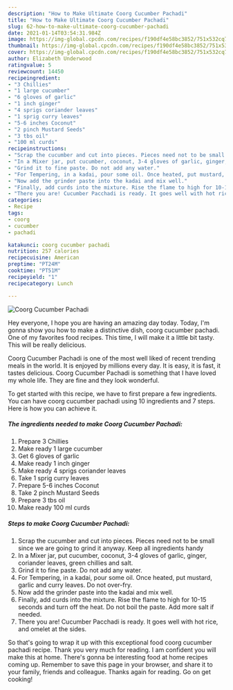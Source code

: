 ```yaml
---
description: "How to Make Ultimate Coorg Cucumber Pachadi"
title: "How to Make Ultimate Coorg Cucumber Pachadi"
slug: 62-how-to-make-ultimate-coorg-cucumber-pachadi
date: 2021-01-14T03:54:31.984Z
image: https://img-global.cpcdn.com/recipes/f190df4e58bc3852/751x532cq70/coorg-cucumber-pachadi-recipe-main-photo.jpg
thumbnail: https://img-global.cpcdn.com/recipes/f190df4e58bc3852/751x532cq70/coorg-cucumber-pachadi-recipe-main-photo.jpg
cover: https://img-global.cpcdn.com/recipes/f190df4e58bc3852/751x532cq70/coorg-cucumber-pachadi-recipe-main-photo.jpg
author: Elizabeth Underwood
ratingvalue: 5
reviewcount: 14450
recipeingredient:
- "3 Chillies"
- "1 large cucumber"
- "6 gloves of garlic"
- "1 inch ginger"
- "4 sprigs coriander leaves"
- "1 sprig curry leaves"
- "5-6 inches Coconut"
- "2 pinch Mustard Seeds"
- "3 tbs oil"
- "100 ml curds"
recipeinstructions:
- "Scrap the cucumber and cut into pieces. Pieces need not to be small since we are going to grind it anyway. Keep all ingredients handy"
- "In a Mixer jar, put cucumber, coconut, 3-4 gloves of garlic, ginger, coriander leaves, green chillies and salt."
- "Grind it to fine paste. Do not add any water."
- "For Tempering, in a kadai, pour some oil. Once heated, put mustard, garlic and curry leaves. Do not over-fry."
- "Now add the grinder paste into the kadai and mix well."
- "Finally, add curds into the mixture. Rise the flame to high for 10-15 seconds and turn off the heat. Do not boil the paste. Add more salt if needed."
- "There you are! Cucumber Pacchadi is ready. It goes well with hot rice, and omelet at the sides."
categories:
- Recipe
tags:
- coorg
- cucumber
- pachadi

katakunci: coorg cucumber pachadi 
nutrition: 257 calories
recipecuisine: American
preptime: "PT24M"
cooktime: "PT51M"
recipeyield: "1"
recipecategory: Lunch

---
```



![Coorg Cucumber Pachadi](https://img-global.cpcdn.com/recipes/f190df4e58bc3852/751x532cq70/coorg-cucumber-pachadi-recipe-main-photo.jpg)

Hey everyone, I hope you are having an amazing day today. Today, I'm gonna show you how to make a distinctive dish, coorg cucumber pachadi. One of my favorites food recipes. This time, I will make it a little bit tasty. This will be really delicious.

Coorg Cucumber Pachadi is one of the most well liked of recent trending meals in the world. It is enjoyed by millions every day. It is easy, it is fast, it tastes delicious. Coorg Cucumber Pachadi is something that I have loved my whole life. They are fine and they look wonderful.




To get started with this recipe, we have to first prepare a few ingredients. You can have coorg cucumber pachadi using 10 ingredients and 7 steps. Here is how you can achieve it.

<!--inarticleads1-->

##### The ingredients needed to make Coorg Cucumber Pachadi:

1. Prepare 3 Chillies
1. Make ready 1 large cucumber
1. Get 6 gloves of garlic
1. Make ready 1 inch ginger
1. Make ready 4 sprigs coriander leaves
1. Take 1 sprig curry leaves
1. Prepare 5-6 inches Coconut
1. Take 2 pinch Mustard Seeds
1. Prepare 3 tbs oil
1. Make ready 100 ml curds




<!--inarticleads2-->

##### Steps to make Coorg Cucumber Pachadi:

1. Scrap the cucumber and cut into pieces. Pieces need not to be small since we are going to grind it anyway. Keep all ingredients handy
1. In a Mixer jar, put cucumber, coconut, 3-4 gloves of garlic, ginger, coriander leaves, green chillies and salt.
1. Grind it to fine paste. Do not add any water.
1. For Tempering, in a kadai, pour some oil. Once heated, put mustard, garlic and curry leaves. Do not over-fry.
1. Now add the grinder paste into the kadai and mix well.
1. Finally, add curds into the mixture. Rise the flame to high for 10-15 seconds and turn off the heat. Do not boil the paste. Add more salt if needed.
1. There you are! Cucumber Pacchadi is ready. It goes well with hot rice, and omelet at the sides.




So that's going to wrap it up with this exceptional food coorg cucumber pachadi recipe. Thank you very much for reading. I am confident you will make this at home. There's gonna be interesting food at home recipes coming up. Remember to save this page in your browser, and share it to your family, friends and colleague. Thanks again for reading. Go on get cooking!
